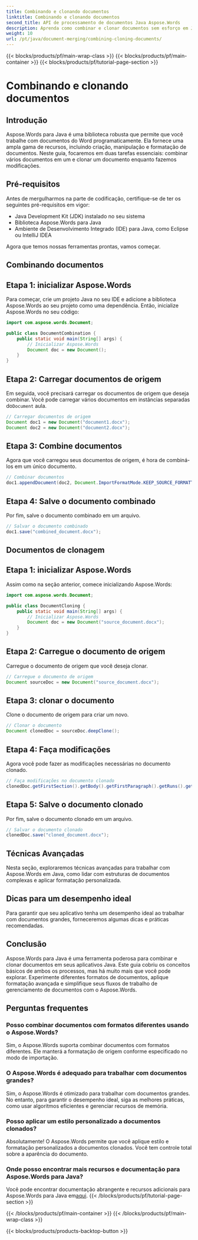 ```yaml
---
title: Combinando e clonando documentos
linktitle: Combinando e clonando documentos
second_title: API de processamento de documentos Java Aspose.Words
description: Aprenda como combinar e clonar documentos sem esforço em Java usando Aspose.Words. Este guia passo a passo abrange tudo o que você precisa saber.
weight: 10
url: /pt/java/document-merging/combining-cloning-documents/
---
```


{{< blocks/products/pf/main-wrap-class >}}
{{< blocks/products/pf/main-container >}}
{{< blocks/products/pf/tutorial-page-section >}}

# Combinando e clonando documentos


## Introdução

Aspose.Words para Java é uma biblioteca robusta que permite que você trabalhe com documentos do Word programaticamente. Ela fornece uma ampla gama de recursos, incluindo criação, manipulação e formatação de documentos. Neste guia, focaremos em duas tarefas essenciais: combinar vários documentos em um e clonar um documento enquanto fazemos modificações.

## Pré-requisitos

Antes de mergulharmos na parte de codificação, certifique-se de ter os seguintes pré-requisitos em vigor:

- Java Development Kit (JDK) instalado no seu sistema
- Biblioteca Aspose.Words para Java
- Ambiente de Desenvolvimento Integrado (IDE) para Java, como Eclipse ou IntelliJ IDEA

Agora que temos nossas ferramentas prontas, vamos começar.

## Combinando documentos

## Etapa 1: inicializar Aspose.Words

Para começar, crie um projeto Java no seu IDE e adicione a biblioteca Aspose.Words ao seu projeto como uma dependência. Então, inicialize Aspose.Words no seu código:

```java
import com.aspose.words.Document;

public class DocumentCombination {
    public static void main(String[] args) {
        // Inicializar Aspose.Words
        Document doc = new Document();
    }
}
```

## Etapa 2: Carregar documentos de origem

 Em seguida, você precisará carregar os documentos de origem que deseja combinar. Você pode carregar vários documentos em instâncias separadas do`Document` aula.

```java
// Carregar documentos de origem
Document doc1 = new Document("document1.docx");
Document doc2 = new Document("document2.docx");
```

## Etapa 3: Combine documentos

Agora que você carregou seus documentos de origem, é hora de combiná-los em um único documento.

```java
// Combinar documentos
doc1.appendDocument(doc2, Document.ImportFormatMode.KEEP_SOURCE_FORMATTING);
```

## Etapa 4: Salve o documento combinado

Por fim, salve o documento combinado em um arquivo.

```java
// Salvar o documento combinado
doc1.save("combined_document.docx");
```

## Documentos de clonagem

## Etapa 1: inicializar Aspose.Words

Assim como na seção anterior, comece inicializando Aspose.Words:

```java
import com.aspose.words.Document;

public class DocumentCloning {
    public static void main(String[] args) {
        // Inicializar Aspose.Words
        Document doc = new Document("source_document.docx");
    }
}
```

## Etapa 2: Carregue o documento de origem

Carregue o documento de origem que você deseja clonar.

```java
// Carregue o documento de origem
Document sourceDoc = new Document("source_document.docx");
```

## Etapa 3: clonar o documento

Clone o documento de origem para criar um novo.

```java
// Clonar o documento
Document clonedDoc = sourceDoc.deepClone();
```

## Etapa 4: Faça modificações

Agora você pode fazer as modificações necessárias no documento clonado.

```java
// Faça modificações no documento clonado
clonedDoc.getFirstSection().getBody().getFirstParagraph().getRuns().get(0).setText("Modified Content");
```

## Etapa 5: Salve o documento clonado

Por fim, salve o documento clonado em um arquivo.

```java
// Salvar o documento clonado
clonedDoc.save("cloned_document.docx");
```

## Técnicas Avançadas

Nesta seção, exploraremos técnicas avançadas para trabalhar com Aspose.Words em Java, como lidar com estruturas de documentos complexas e aplicar formatação personalizada.

## Dicas para um desempenho ideal

Para garantir que seu aplicativo tenha um desempenho ideal ao trabalhar com documentos grandes, forneceremos algumas dicas e práticas recomendadas.

## Conclusão

Aspose.Words para Java é uma ferramenta poderosa para combinar e clonar documentos em seus aplicativos Java. Este guia cobriu os conceitos básicos de ambos os processos, mas há muito mais que você pode explorar. Experimente diferentes formatos de documentos, aplique formatação avançada e simplifique seus fluxos de trabalho de gerenciamento de documentos com o Aspose.Words.

## Perguntas frequentes

### Posso combinar documentos com formatos diferentes usando o Aspose.Words?

Sim, o Aspose.Words suporta combinar documentos com formatos diferentes. Ele manterá a formatação de origem conforme especificado no modo de importação.

### O Aspose.Words é adequado para trabalhar com documentos grandes?

Sim, o Aspose.Words é otimizado para trabalhar com documentos grandes. No entanto, para garantir o desempenho ideal, siga as melhores práticas, como usar algoritmos eficientes e gerenciar recursos de memória.

### Posso aplicar um estilo personalizado a documentos clonados?

Absolutamente! O Aspose.Words permite que você aplique estilo e formatação personalizados a documentos clonados. Você tem controle total sobre a aparência do documento.

### Onde posso encontrar mais recursos e documentação para Aspose.Words para Java?

 Você pode encontrar documentação abrangente e recursos adicionais para Aspose.Words para Java em[aqui](https://reference.aspose.com/words/java/).
{{< /blocks/products/pf/tutorial-page-section >}}

{{< /blocks/products/pf/main-container >}}
{{< /blocks/products/pf/main-wrap-class >}}

{{< blocks/products/products-backtop-button >}}

